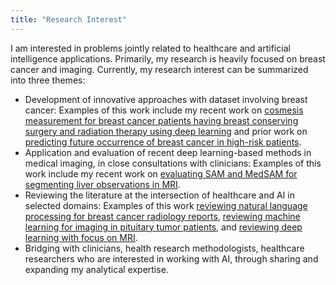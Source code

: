 ```yaml
---
title: "Research Interest"
---
```



I am interested in problems jointly related to healthcare and artificial intelligence applications. Primarily, my research is heavily focused on breast cancer and imaging. Currently, my research interest can be summarized into three themes: 
* Development of innovative approaches with dataset involving breast cancer: Examples of this work include my recent work on [cosmesis measurement for breast cancer patients having breast conserving surgery and radiation therapy using deep learning](https://www.sciencedirect.com/science/article/abs/pii/S0957417423027112) and prior work on [predicting future occurrence of breast cancer in high-risk patients](https://onlinelibrary.wiley.com/doi/abs/10.1002/jmri.26636).
* Application and evaluation of recent deep learning-based methods in medical imaging, in close consultations with clinicians: Examples of this work include my recent work on [evaluating SAM and MedSAM for segmenting liver observations in MRI](https://journals.sagepub.com/doi/full/10.1177/08465371241250215). 
* Reviewing the literature at the intersection of healthcare and AI in selected domains: Examples of this work [reviewing natural language processing for breast cancer radiology reports](https://www.frontiersin.org/journals/oncology/articles/10.3389/fonc.2023.1160167/full), [reviewing machine learning for imaging in pituitary tumor patients](https://link.springer.com/article/10.1007/s11102-019-01026-x), and [reviewing deep learning with focus on MRI](https://onlinelibrary.wiley.com/doi/full/10.1002/jmri.26534). 
* Bridging with clinicians, health research methodologists, healthcare researchers who are interested in working with AI, through sharing and expanding my analytical expertise. 
